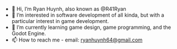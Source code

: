 - 👋 Hi, I’m Ryan Huynh, also known as @R41Ryan
- 👀 I’m interested in software development of all kinda, but with a particular interest in game development.
- 🌱 I’m currently learning game design, game programming, and the Godot Engine.
- 📫 How to reach me - email: ryanhuynh64@gmail.com

<!---
R41Ryan/R41Ryan is a ✨ special ✨ repository because its `README.md` (this file) appears on your GitHub profile.
You can click the Preview link to take a look at your changes.
--->
